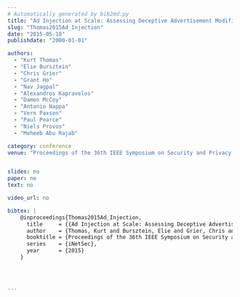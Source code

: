 ```yaml
---
# Automatically generated by bib2md.py
title: "Ad Injection at Scale: Assessing Deceptive Advertisement Modifications"
slug: "Thomas2015Ad_Injection"
date: "2015-05-18"
publishdate: "2000-01-01"

authors:
  - "Kurt Thomas"
  - "Elie Bursztein"
  - "Chris Grier"
  - "Grant Ho"
  - "Nav Jagpal"
  - "Alexandros Kapravelos"
  - "Damon McCoy"
  - "Antonio Nappa"
  - "Vern Paxson"
  - "Paul Pearce"
  - "Niels Provos"
  - "Moheeb Abu Rajab"

category: conference
venue: "Proceedings of the 36th IEEE Symposium on Security and Privacy (iNetSec)"


slides: no
paper: no
text: no

video_url: no

bibtex: |
    @inproceedings{Thomas2015Ad_Injection,
      title     = {{Ad Injection at Scale: Assessing Deceptive Advertisement Modifications}},
      author    = {Thomas, Kurt and Bursztein, Elie and Grier, Chris and Ho, Grant and Jagpal, Nav and Kapravelos, Alexandros and McCoy, Damon and Nappa, Antonio and Paxson, Vern and Pearce, Paul and Provos, Niels and Rajab, Moheeb Abu},
      booktitle = {Proceedings of the 36th IEEE Symposium on Security and Privacy},
      series    = {iNetSec},
      year      = {2015}
    }




---
```


